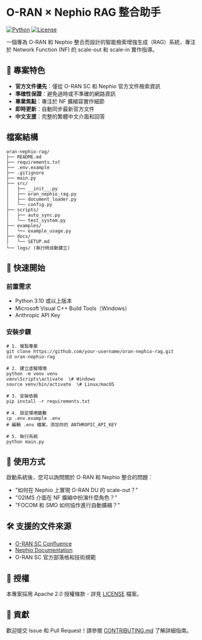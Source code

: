 # O-RAN × Nephio RAG 整合助手

[![Python](https://img.shields.io/badge/python-3.10%2B-blue.svg)](https://www.python.org/downloads/)
[![License](https://img.shields.io/badge/license-Apache%202.0-green.svg)](LICENSE)

一個專為 O-RAN 和 Nephio 整合而設計的智能檢索增強生成（RAG）系統，專注於 Network Function (NF) 的 scale-out 和 scale-in 實作指導。

## 🎯 專案特色

- **官方文件優先**：僅從 O-RAN SC 和 Nephio 官方文件檢索資訊
- **準確性保證**：避免過時或不準確的網路資訊
- **專業焦點**：專注於 NF 擴縮容實作細節
- **即時更新**：自動同步最新官方文件
- **中文支援**：完整的繁體中文介面和回答

## 檔案結構
```
oran-nephio-rag/
├── README.md
├── requirements.txt
├── .env.example
├── .gitignore
├── main.py
├── src/
│   ├── __init__.py
│   ├── oran_nephio_rag.py
│   ├── document_loader.py
│   └── config.py
├── scripts/
│   ├── auto_sync.py
│   └── test_system.py
├── examples/
│   └── example_usage.py
├── docs/
│   └── SETUP.md
└── logs/ (執行時自動建立)
```



## 🚀 快速開始

### 前置需求

- Python 3.10 或以上版本
- Microsoft Visual C++ Build Tools（Windows）
- Anthropic API Key

### 安裝步驟

```
# 1. 複製專案
git clone https://github.com/your-username/oran-nephio-rag.git
cd oran-nephio-rag
```

```
# 2. 建立虛擬環境
python -m venv venv
venv\Scripts\activate  \# Windows
source venv/bin/activate  \# Linux/macOS
```

```
# 3. 安裝依賴
pip install -r requirements.txt
```

```
# 4. 設定環境變數
cp .env.example .env
# 編輯 .env 檔案，添加你的 ANTHROPIC_API_KEY
```

```
# 5. 執行系統
python main.py
```


## 📖 使用方式

啟動系統後，您可以詢問關於 O-RAN 和 Nephio 整合的問題：

- "如何在 Nephio 上實現 O-RAN DU 的 scale-out？"
- "O2IMS 介面在 NF 擴縮中扮演什麼角色？"
- "FOCOM 和 SMO 如何協作進行自動擴縮？"

## 🛠️ 支援的文件來源

- [O-RAN SC Confluence](https://lf-o-ran-sc.atlassian.net/wiki/spaces/ORAN/overview)
- [Nephio Documentation](https://docs.nephio.org/)
- O-RAN SC 官方部落格和技術規範

## 📝 授權

本專案採用 Apache 2.0 授權條款 - 詳見 [LICENSE](LICENSE) 檔案。

## 🤝 貢獻

歡迎提交 Issue 和 Pull Request！請參閱 [CONTRIBUTING.md](CONTRIBUTING.md) 了解詳細指南。
